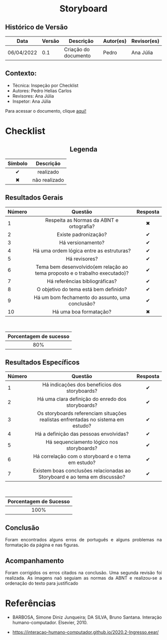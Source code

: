 # <center>Storyboard

## Histórico de Versão

| Data       | Versão | Descrição            | Autor(es) | Revisor(es) |
| ---------- | ------ | -------------------- | --------- | ----------- |
| 06/04/2022 | 0.1    | Criação do documento | Pedro     | Ana Júlia   |

<div align="justify">

## Contexto:

- Técnica: Inspeção por Checklist
- Autores: Pedro Helias Carlos
- Revisores: Ana Júlia
- Inspetor: Ana Júlia

Para acessar o documento, clique <a href="documentos/paginas/projeto/StoryBoard/storyBoard.md">aqui!</a>

# Checklist

## <center>Legenda

<div align="center">

| Símbolo   | Descrição              |
| --------- | ---------------------- |
| <center>✔ | <center>realizado      |
| <center>✖ | <center> não realizado |

</div>

## Resultados Gerais

<div align = "center">

| Número | Questão                                                                            | Resposta  |
| ------ | ---------------------------------------------------------------------------------- | --------- |
| 1      | <center>Respeita as Normas da ABNT e ortografia?                                   | <center>✖ |
| 2      | <center>Existe padronização?                                                       | <center>✔ |
| 3      | <center>Há versionamento?                                                          | <center>✔ |
| 4      | <center>Há uma ordem lógica entre as estruturas?                                   | <center>✔ |
| 5      | <center>Há revisores?                                                              | <center>✔ |
| 6      | <center>Tema bem desenvolvido(em relação ao tema proposto e o trabalho executado)? | <center>✔ |
| 7      | <center>Há referências bibliográficas?                                             | <center>✔ |
| 8      | <center>O objetivo do tema está bem definido?                                      | <center>✔ |
| 9      | <center>Há um bom fechamento do assunto, uma conclusão?                            | <center>✔ |
| 10     | <center>Há uma boa formatação?                                                     | <center>✖ |

<br>

| Porcentagem de sucesso |
| ----------- |
| <center>80% |

</div>

## Resultados Específicos

<div align = "center">

| Número | Questão                                                                                  | Resposta  |
| ------ | ---------------------------------------------------------------------------------------- | --------- |
| 1      | <center> Há indicações dos benefícios dos storyboards?                                   | <center>✔ |
| 2      | <center>Há uma clara definição do enredo dos storyboards?                                | <center>✔ |
| 3      | <center>Os storyboards referenciam situações realistas enfrentadas no sistema em estudo? | <center>✔ |
| 4      | <center>Há a definição das pessoas envolvidas?                                           | <center>✔ |
| 5      | <center>Há sequenciamento lógico nos storyboards?                                        | <center>✔ |
| 6      | <center>Há correlação com o storyboard e o tema em estudo?                               | <center>✔ |
| 7      | <center>Existem boas conclusões relacionadas ao Storyboard e ao tema em discussão?       | <center>✔ |

<br>

| Porcentagem de Sucesso  |
| ------------ |
| <center>100% |

</div>

## Conclusão

Foram encontrados alguns erros de português e alguns problemas na formatação da página e nas figuras.

## Acompanhamento

Foram corrigidos os erros citados na conclusão. Uma segunda revisão foi realizada. As imagens naõ seguiam as normas da ABNT e realizou-se a ordenação do texto para justificado

# Referências

- BARBOSA, Simone Diniz Junqueira; DA SILVA, Bruno Santana. Interação humano-computador. Elsevier, 2010.

- https://interacao-humano-computador.github.io/2020.2-Ingresso.eear/
